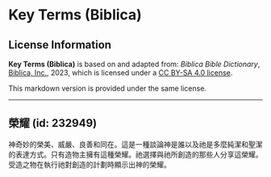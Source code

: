 # Key Terms (Biblica)

## License Information

**Key Terms (Biblica)** is based on and adapted from: _Biblica Bible Dictionary_, [Biblica, Inc.](https://www.biblica.com/), 2023, which is licensed under a [CC BY-SA 4.0 license](https://creativecommons.org/licenses/by-sa/4.0/legalcode.en).

This markdown version is provided under the same license.



--------------------------------

## 榮耀 (id: 232949)

神奇妙的榮美、威嚴、良善和同在。這是一種談論神是誰以及祂是多麼純潔和聖潔的表達方式。只有造物主擁有這種榮耀。祂選擇與祂所創造的那些人分享這榮耀。受造之物在執行祂對創造的計劃時顯示出神的榮耀。


